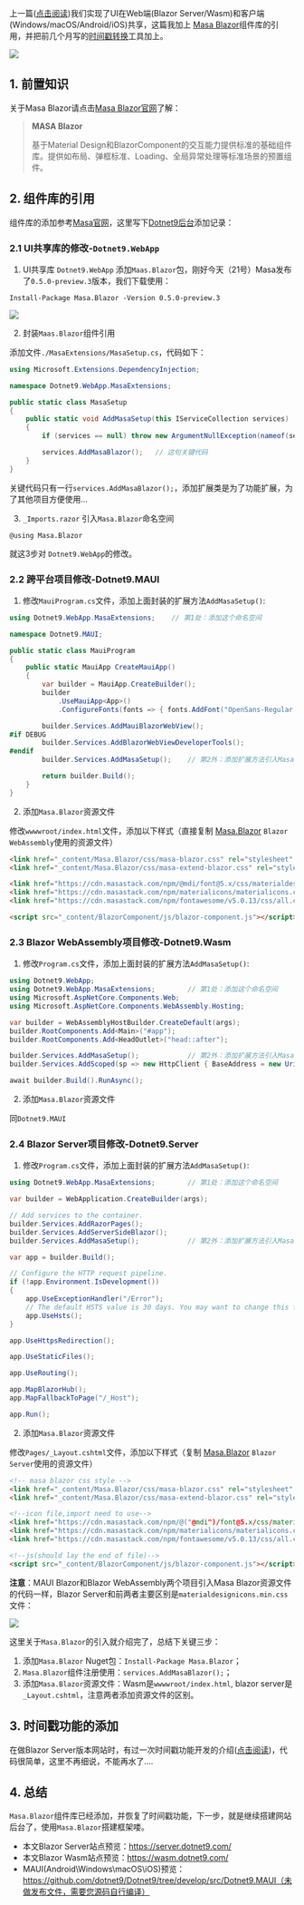 上一篇([点击阅读](https://dotnet9.com/2022/06/Share-razor-library-between-maui-and-blazor-server-or-client))我们实现了UI在Web端(Blazor Server/Wasm)和客户端(Windows/macOS/Android/iOS)共享，这篇我加上 [Masa Blazor](https://masa-blazor-docs-dev.lonsid.cn/)组件库的引用，并把前几个月写的[时间戳转换](https://dotnet9.com/2022/02/Use-Blazor-to-be-a-simple-online-timestamp-conversion-tool)工具加上。

![](https://img1.dotnet9.com/2022/06/1401.gif)

## 1. 前置知识

关于Masa Blazor请点击[Masa Blazor官网](https://masa-blazor-docs-dev.lonsid.cn/)了解：

>**MASA Blazor**
>
>基于Material Design和BlazorComponent的交互能力提供标准的基础组件库。提供如布局、弹框标准、Loading、全局异常处理等标准场景的预置组件。

## 2. 组件库的引用

组件库的添加参考[Masa官网](https://masa-blazor-docs-dev.lonsid.cn/)，这里写下[Dotnet9后台](https://github.com/dotnet9/Dotnet9)添加记录：

### 2.1 UI共享库的修改-`Dotnet9.WebApp`

1. UI共享库 `Dotnet9.WebApp` 添加`Maas.Blazor`包，刚好今天（21号）Masa发布了`0.5.0-preview.3`版本，我们下载使用：

```shell
Install-Package Masa.Blazor -Version 0.5.0-preview.3
```

![](https://img1.dotnet9.com/2022/06/1402.png)

2. 封装`Maas.Blazor`组件引用

添加文件`./MasaExtensions/MasaSetup.cs`，代码如下：

```C#
using Microsoft.Extensions.DependencyInjection;

namespace Dotnet9.WebApp.MasaExtensions;

public static class MasaSetup
{
    public static void AddMasaSetup(this IServiceCollection services)
    {
        if (services == null) throw new ArgumentNullException(nameof(services));

        services.AddMasaBlazor();   // 这句关键代码
    }
}
```

关键代码只有一行`services.AddMasaBlazor();`，添加扩展类是为了功能扩展，为了其他项目方便使用...

3. `_Imports.razor` 引入`Masa.Blazor`命名空间

```shell
@using Masa.Blazor
```

就这3步对 `Dotnet9.WebApp`的修改。

### 2.2 跨平台项目修改-Dotnet9.MAUI

1. 修改`MauiProgram.cs`文件，添加上面封装的扩展方法`AddMasaSetup()`:

```C#
using Dotnet9.WebApp.MasaExtensions;    // 第1处：添加这个命名空间

namespace Dotnet9.MAUI;

public static class MauiProgram
{
    public static MauiApp CreateMauiApp()
    {
        var builder = MauiApp.CreateBuilder();
        builder
            .UseMauiApp<App>()
            .ConfigureFonts(fonts => { fonts.AddFont("OpenSans-Regular.ttf", "OpenSansRegular"); });

        builder.Services.AddMauiBlazorWebView();
#if DEBUG
        builder.Services.AddBlazorWebViewDeveloperTools();
#endif
        builder.Services.AddMasaSetup();    // 第2外：添加扩展方法引入Masa Blazor

        return builder.Build();
    }
}
```

2. 添加`Masa.Blazor`资源文件

修改`wwwwroot/index.html`文件，添加以下样式（直接复制 [Masa.Blazor](https://masa-blazor-docs-dev.lonsid.cn/getting-started/installation) `Blazor WebAssembly`使用的资源文件）

```html
<link href="_content/Masa.Blazor/css/masa-blazor.css" rel="stylesheet" />
<link href="_content/Masa.Blazor/css/masa-extend-blazor.css" rel="stylesheet" />

<link href="https://cdn.masastack.com/npm/@mdi/font@5.x/css/materialdesignicons.min.css" rel="stylesheet">
<link href="https://cdn.masastack.com/npm/materialicons/materialicons.css" rel="stylesheet">
<link href="https://cdn.masastack.com/npm/fontawesome/v5.0.13/css/all.css" rel="stylesheet">

<script src="_content/BlazorComponent/js/blazor-component.js"></script>
```

### 2.3 Blazor WebAssembly项目修改-Dotnet9.Wasm

1. 修改`Program.cs`文件，添加上面封装的扩展方法`AddMasaSetup()`:

```C#
using Dotnet9.WebApp;
using Dotnet9.WebApp.MasaExtensions;        // 第1处：添加这个命名空间
using Microsoft.AspNetCore.Components.Web;
using Microsoft.AspNetCore.Components.WebAssembly.Hosting;

var builder = WebAssemblyHostBuilder.CreateDefault(args);
builder.RootComponents.Add<Main>("#app");
builder.RootComponents.Add<HeadOutlet>("head::after");

builder.Services.AddMasaSetup();            // 第2外：添加扩展方法引入Masa Blazor
builder.Services.AddScoped(sp => new HttpClient { BaseAddress = new Uri(builder.HostEnvironment.BaseAddress) });

await builder.Build().RunAsync();
```

2. 添加`Masa.Blazor`资源文件

同`Dotnet9.MAUI`


### 2.4 Blazor Server项目修改-Dotnet9.Server

1. 修改`Program.cs`文件，添加上面封装的扩展方法`AddMasaSetup()`:

```C#
using Dotnet9.WebApp.MasaExtensions;        // 第1处：添加这个命名空间

var builder = WebApplication.CreateBuilder(args);

// Add services to the container.
builder.Services.AddRazorPages();
builder.Services.AddServerSideBlazor();
builder.Services.AddMasaSetup();            // 第2外：添加扩展方法引入Masa Blazor

var app = builder.Build();

// Configure the HTTP request pipeline.
if (!app.Environment.IsDevelopment())
{
    app.UseExceptionHandler("/Error");
    // The default HSTS value is 30 days. You may want to change this for production scenarios, see https://aka.ms/aspnetcore-hsts.
    app.UseHsts();
}

app.UseHttpsRedirection();

app.UseStaticFiles();

app.UseRouting();

app.MapBlazorHub(); 
app.MapFallbackToPage("/_Host");

app.Run();
```

2. 添加`Masa.Blazor`资源文件

修改`Pages/_Layout.cshtml`文件，添加以下样式（复制 [Masa.Blazor](https://masa-blazor-docs-dev.lonsid.cn/getting-started/installation) `Blazor Server`使用的资源文件）

```html
<!-- masa blazor css style -->
<link href="_content/Masa.Blazor/css/masa-blazor.css" rel="stylesheet" />
<link href="_content/Masa.Blazor/css/masa-extend-blazor.css" rel="stylesheet" />

<!--icon file,import need to use-->
<link href="https://cdn.masastack.com/npm/@("@mdi")/font@5.x/css/materialdesignicons.min.css" rel="stylesheet">
<link href="https://cdn.masastack.com/npm/materialicons/materialicons.css" rel="stylesheet">
<link href="https://cdn.masastack.com/npm/fontawesome/v5.0.13/css/all.css" rel="stylesheet">

<!--js(should lay the end of file)-->
<script src="_content/BlazorComponent/js/blazor-component.js"></script>
```

**注意**：MAUI Blazor和Blazor WebAssembly两个项目引入Masa Blazor资源文件的代码一样，Blazor Server和前两者主要区别是`materialdesignicons.min.css`文件：

![](https://img1.dotnet9.com/2022/06/1403.png)

这里关于`Masa.Blazor`的引入就介绍完了，总结下关键三步：

1. 添加`Masa.Blazor` Nuget包：`Install-Package Masa.Blazor`；
2. `Masa.Blazor`组件注册使用：`services.AddMasaBlazor();`；
3. 添加`Masa.Blazor`资源文件：Wasm是`wwwwroot/index.html`, blazor server是`_Layout.cshtml`，注意两者添加资源文件的区别。

## 3. 时间戳功能的添加

在做Blazor Server版本网站时，有过一次时间戳功能开发的介绍([点击阅读](https://dotnet9.com/2022/02/Use-Blazor-to-be-a-simple-online-timestamp-conversion-tool))，代码很简单，这里不再细说，不能再水了....

## 4. 总结

`Masa.Blazor`组件库已经添加，并恢复了时间戳功能，下一步，就是继续搭建网站后台了，使用`Masa.Blazor`搭建框架喽。

- 本文Blazor Server站点预览：https://server.dotnet9.com/
- 本文Blazor Wasm站点预览：https://wasm.dotnet9.com/
- MAUI(Android\Windows\macOS\iOS)预览：https://github.com/dotnet9/Dotnet9/tree/develop/src/Dotnet9.MAUI（未做发布文件，需要您源码自行编译）